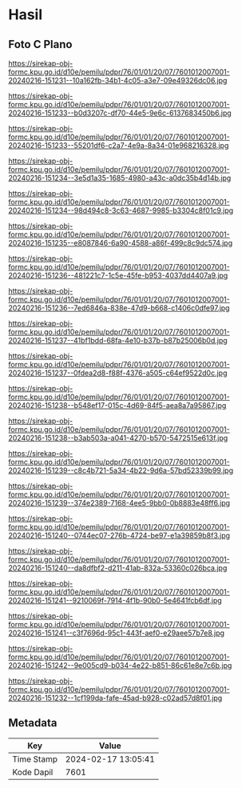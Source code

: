 # Hasil

## Foto C Plano

https://sirekap-obj-formc.kpu.go.id/d10e/pemilu/pdpr/76/01/01/20/07/7601012007001-20240216-151231--10a162fb-34b1-4c05-a3e7-09e49326dc06.jpg

https://sirekap-obj-formc.kpu.go.id/d10e/pemilu/pdpr/76/01/01/20/07/7601012007001-20240216-151233--b0d3207c-df70-44e5-9e6c-6137683450b6.jpg

https://sirekap-obj-formc.kpu.go.id/d10e/pemilu/pdpr/76/01/01/20/07/7601012007001-20240216-151233--55201df6-c2a7-4e9a-8a34-01e968216328.jpg

https://sirekap-obj-formc.kpu.go.id/d10e/pemilu/pdpr/76/01/01/20/07/7601012007001-20240216-151234--3e5d1a35-1685-4980-a43c-a0dc35b4d14b.jpg

https://sirekap-obj-formc.kpu.go.id/d10e/pemilu/pdpr/76/01/01/20/07/7601012007001-20240216-151234--98d494c8-3c63-4687-9985-b3304c8f01c9.jpg

https://sirekap-obj-formc.kpu.go.id/d10e/pemilu/pdpr/76/01/01/20/07/7601012007001-20240216-151235--e8087846-6a90-4588-a86f-499c8c9dc574.jpg

https://sirekap-obj-formc.kpu.go.id/d10e/pemilu/pdpr/76/01/01/20/07/7601012007001-20240216-151236--481221c7-1c5e-45fe-b953-4037dd4407a9.jpg

https://sirekap-obj-formc.kpu.go.id/d10e/pemilu/pdpr/76/01/01/20/07/7601012007001-20240216-151236--7ed6846a-838e-47d9-b668-c1406c0dfe97.jpg

https://sirekap-obj-formc.kpu.go.id/d10e/pemilu/pdpr/76/01/01/20/07/7601012007001-20240216-151237--41bf1bdd-68fa-4e10-b37b-b87b25006b0d.jpg

https://sirekap-obj-formc.kpu.go.id/d10e/pemilu/pdpr/76/01/01/20/07/7601012007001-20240216-151237--0fdea2d8-f88f-4376-a505-c64ef9522d0c.jpg

https://sirekap-obj-formc.kpu.go.id/d10e/pemilu/pdpr/76/01/01/20/07/7601012007001-20240216-151238--b548ef17-015c-4d69-84f5-aea8a7a95867.jpg

https://sirekap-obj-formc.kpu.go.id/d10e/pemilu/pdpr/76/01/01/20/07/7601012007001-20240216-151238--b3ab503a-a041-4270-b570-5472515e613f.jpg

https://sirekap-obj-formc.kpu.go.id/d10e/pemilu/pdpr/76/01/01/20/07/7601012007001-20240216-151239--c8c4b721-5a34-4b22-9d6a-57bd52339b99.jpg

https://sirekap-obj-formc.kpu.go.id/d10e/pemilu/pdpr/76/01/01/20/07/7601012007001-20240216-151239--374e2389-7168-4ee5-9bb0-0b8883e48ff6.jpg

https://sirekap-obj-formc.kpu.go.id/d10e/pemilu/pdpr/76/01/01/20/07/7601012007001-20240216-151240--0744ec07-276b-4724-be97-e1a39859b8f3.jpg

https://sirekap-obj-formc.kpu.go.id/d10e/pemilu/pdpr/76/01/01/20/07/7601012007001-20240216-151240--da8dfbf2-d211-41ab-832a-53360c026bca.jpg

https://sirekap-obj-formc.kpu.go.id/d10e/pemilu/pdpr/76/01/01/20/07/7601012007001-20240216-151241--9210069f-7914-4f1b-90b0-5e4641fcb6df.jpg

https://sirekap-obj-formc.kpu.go.id/d10e/pemilu/pdpr/76/01/01/20/07/7601012007001-20240216-151241--c3f7696d-95c1-443f-aef0-e29aee57b7e8.jpg

https://sirekap-obj-formc.kpu.go.id/d10e/pemilu/pdpr/76/01/01/20/07/7601012007001-20240216-151242--9e005cd9-b034-4e22-b851-86c61e8e7c6b.jpg

https://sirekap-obj-formc.kpu.go.id/d10e/pemilu/pdpr/76/01/01/20/07/7601012007001-20240216-151232--1cf199da-fafe-45ad-b928-c02ad57d8f01.jpg


## Metadata

| Key        | Value               |
| ---------- | ------------------- |
| Time Stamp | 2024-02-17 13:05:41 |
| Kode Dapil | 7601                |



